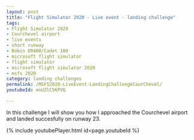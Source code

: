 ```yaml
---
layout: post
title: "Flight Simulator 2020 - Live event - landing challenge"
tags: 
- Flight Simulator 2020
- Courchevel airport
- live events
- short runway
- Robin DR400/Cadet 100
- microsoft flight simulator
- flight simulator
- microsoft flight simulator 2020
- msfs 2020
category: landing challenges
permalink: /MSFS2020-LiveEvent-LandingChallengeCourChevel/
youtubeId: mnUZlC5KPVQ

---
```


In this challenge I will show you how I approached the Courchevel airport and landed succesfully on runway 23.

{% include youtubePlayer.html id=page.youtubeId %}
